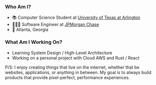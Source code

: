  ### Who Am I?
- 📚 Computer Science Student at [University of Texas at Arlington](https://academicpartnerships.uta.edu/)
- 👨🏻‍💻 Software Engineer at [JPMorgan Chase](https://www.chase.com/)
- 📍 Atlanta, Georgia

### What Am I Working On?
- Learning System Design / High-Level Architecture
- Working on a personal project with Cloud AWS and Rust / React

P/S: I enjoy creating things that live on the internet, whether that be websites, applications, or anything in between. My goal is to always build products that provide pixel-perfect, performance experiences.
